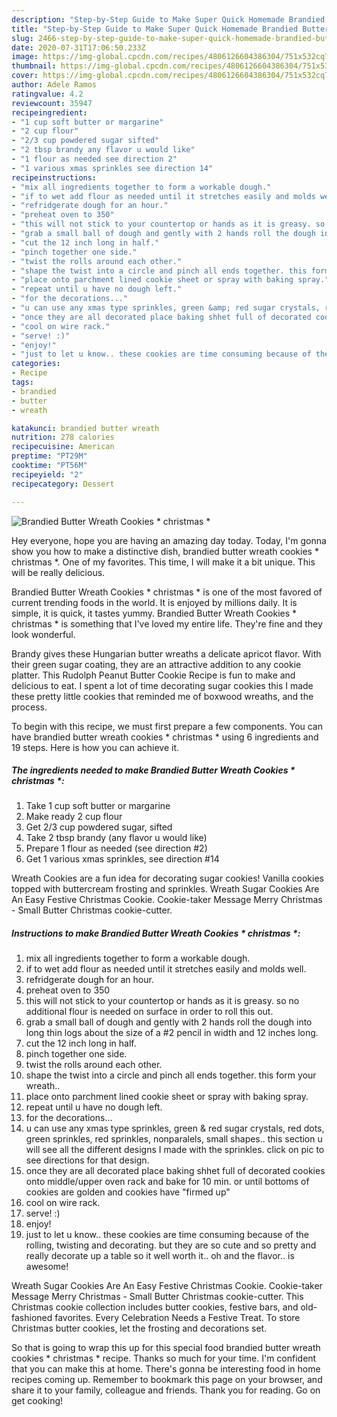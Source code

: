 ```yaml
---
description: "Step-by-Step Guide to Make Super Quick Homemade Brandied Butter Wreath Cookies * christmas *"
title: "Step-by-Step Guide to Make Super Quick Homemade Brandied Butter Wreath Cookies * christmas *"
slug: 2466-step-by-step-guide-to-make-super-quick-homemade-brandied-butter-wreath-cookies-christmas
date: 2020-07-31T17:06:50.233Z
image: https://img-global.cpcdn.com/recipes/4806126604386304/751x532cq70/brandied-butter-wreath-cookies-christmas-recipe-main-photo.jpg
thumbnail: https://img-global.cpcdn.com/recipes/4806126604386304/751x532cq70/brandied-butter-wreath-cookies-christmas-recipe-main-photo.jpg
cover: https://img-global.cpcdn.com/recipes/4806126604386304/751x532cq70/brandied-butter-wreath-cookies-christmas-recipe-main-photo.jpg
author: Adele Ramos
ratingvalue: 4.2
reviewcount: 35947
recipeingredient:
- "1 cup soft butter or margarine"
- "2 cup flour"
- "2/3 cup powdered sugar sifted"
- "2 tbsp brandy any flavor u would like"
- "1 flour as needed see direction 2"
- "1 various xmas sprinkles see direction 14"
recipeinstructions:
- "mix all ingredients together to form a workable dough."
- "if to wet add flour as needed until it stretches easily and molds well."
- "refridgerate dough for an hour."
- "preheat oven to 350"
- "this will not stick to your countertop or hands as it is greasy. so no additional flour is needed on surface in order to roll this out."
- "grab a small ball of dough and gently with 2 hands roll the dough into long thin logs about the size of a #2 pencil in width and 12 inches long."
- "cut the 12 inch long in half."
- "pinch together one side."
- "twist the rolls around each other."
- "shape the twist into a circle and pinch all ends together. this form your wreath.."
- "place onto parchment lined cookie sheet or spray with baking spray."
- "repeat until u have no dough left."
- "for the decorations..."
- "u can use any xmas type sprinkles, green &amp; red sugar crystals, red dots, green sprinkles, red sprinkles, nonparalels, small shapes.. this section u will see all the different designs I made with the sprinkles. click on pic to see directions for that design."
- "once they are all decorated place baking shhet full of decorated cookies onto middle/upper oven rack and bake for 10 min. or until bottoms of cookies are golden and cookies have &#34;firmed up&#34;"
- "cool on wire rack."
- "serve! :)"
- "enjoy!"
- "just to let u know.. these cookies are time consuming because of the rolling, twisting and decorating. but they are so cute and so pretty and really decorate up a table so it well worth it.. oh and the flavor.. is awesome!"
categories:
- Recipe
tags:
- brandied
- butter
- wreath

katakunci: brandied butter wreath 
nutrition: 278 calories
recipecuisine: American
preptime: "PT29M"
cooktime: "PT56M"
recipeyield: "2"
recipecategory: Dessert

---
```



![Brandied Butter Wreath Cookies * christmas *](https://img-global.cpcdn.com/recipes/4806126604386304/751x532cq70/brandied-butter-wreath-cookies-christmas-recipe-main-photo.jpg)

Hey everyone, hope you are having an amazing day today. Today, I'm gonna show you how to make a distinctive dish, brandied butter wreath cookies * christmas *. One of my favorites. This time, I will make it a bit unique. This will be really delicious.

Brandied Butter Wreath Cookies * christmas * is one of the most favored of current trending foods in the world. It is enjoyed by millions daily. It is simple, it is quick, it tastes yummy. Brandied Butter Wreath Cookies * christmas * is something that I've loved my entire life. They're fine and they look wonderful.

Brandy gives these Hungarian butter wreaths a delicate apricot flavor. With their green sugar coating, they are an attractive addition to any cookie platter. This Rudolph Peanut Butter Cookie Recipe is fun to make and delicious to eat. I spent a lot of time decorating sugar cookies this I made these pretty little cookies that reminded me of boxwood wreaths, and the process.


To begin with this recipe, we must first prepare a few components. You can have brandied butter wreath cookies * christmas * using 6 ingredients and 19 steps. Here is how you can achieve it.

<!--inarticleads1-->

##### The ingredients needed to make Brandied Butter Wreath Cookies * christmas *:

1. Take 1 cup soft butter or margarine
1. Make ready 2 cup flour
1. Get 2/3 cup powdered sugar, sifted
1. Take 2 tbsp brandy (any flavor u would like)
1. Prepare 1 flour as needed (see direction #2)
1. Get 1 various xmas sprinkles, see direction #14


Wreath Cookies are a fun idea for decorating sugar cookies! Vanilla cookies topped with buttercream frosting and sprinkles. Wreath Sugar Cookies Are An Easy Festive Christmas Cookie. Cookie-taker Message Merry Christmas - Small Butter Christmas cookie-cutter. 

<!--inarticleads2-->

##### Instructions to make Brandied Butter Wreath Cookies * christmas *:

1. mix all ingredients together to form a workable dough.
1. if to wet add flour as needed until it stretches easily and molds well.
1. refridgerate dough for an hour.
1. preheat oven to 350
1. this will not stick to your countertop or hands as it is greasy. so no additional flour is needed on surface in order to roll this out.
1. grab a small ball of dough and gently with 2 hands roll the dough into long thin logs about the size of a #2 pencil in width and 12 inches long.
1. cut the 12 inch long in half.
1. pinch together one side.
1. twist the rolls around each other.
1. shape the twist into a circle and pinch all ends together. this form your wreath..
1. place onto parchment lined cookie sheet or spray with baking spray.
1. repeat until u have no dough left.
1. for the decorations...
1. u can use any xmas type sprinkles, green &amp; red sugar crystals, red dots, green sprinkles, red sprinkles, nonparalels, small shapes.. this section u will see all the different designs I made with the sprinkles. click on pic to see directions for that design.
1. once they are all decorated place baking shhet full of decorated cookies onto middle/upper oven rack and bake for 10 min. or until bottoms of cookies are golden and cookies have &#34;firmed up&#34;
1. cool on wire rack.
1. serve! :)
1. enjoy!
1. just to let u know.. these cookies are time consuming because of the rolling, twisting and decorating. but they are so cute and so pretty and really decorate up a table so it well worth it.. oh and the flavor.. is awesome!


Wreath Sugar Cookies Are An Easy Festive Christmas Cookie. Cookie-taker Message Merry Christmas - Small Butter Christmas cookie-cutter. This Christmas cookie collection includes butter cookies, festive bars, and old-fashioned favorites. Every Celebration Needs a Festive Treat. To store Christmas butter cookies, let the frosting and decorations set. 

So that is going to wrap this up for this special food brandied butter wreath cookies * christmas * recipe. Thanks so much for your time. I'm confident that you can make this at home. There's gonna be interesting food in home recipes coming up. Remember to bookmark this page on your browser, and share it to your family, colleague and friends. Thank you for reading. Go on get cooking!
